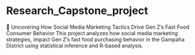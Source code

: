 # Research_Capstone_project
🍔 Uncovering How Social Media Marketing Tactics Drive Gen Z’s Fast Food Consumer Behavior This project analyzes how social media marketing strategies, impact Gen Z’s fast food purchasing behavior in the Gampaha District using statistical inference and R-based analysis.
